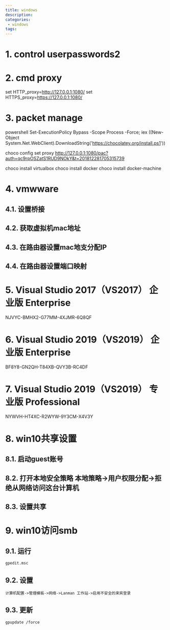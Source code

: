 ```yaml
---
title: windows
description:
categories:
 - windows
tags:
---
```


# 1. control userpasswords2

# 2. cmd proxy
set HTTP_proxy=http://127.0.0.1:1080/
set HTTPS_proxy=https://127.0.0.1:1080/

# 3. packet manage
powershell
Set-ExecutionPolicy Bypass -Scope Process -Force; iex ((New-Object System.Net.WebClient).DownloadString('https://chocolatey.org/install.ps1'))

choco config set proxy http://127.0.0.1:1080/pac?auth=qc9rpOSZatS1RUD9NOkY&t=201812281705315739

choco install virtualbox
choco install docker
choco install docker-machine

# 4. vmwware

## 4.1. 设置桥接

## 4.2. 获取虚拟机mac地址

## 4.3. 在路由器设置mac地支分配IP

## 4.4. 在路由器设置端口映射

# 5. Visual Studio 2017（VS2017） 企业版 Enterprise
NJVYC-BMHX2-G77MM-4XJMR-6Q8QF

# 6. Visual Studio 2019（VS2019） 企业版 Enterprise
BF8Y8-GN2QH-T84XB-QVY3B-RC4DF

# 7. Visual Studio 2019（VS2019） 专业版 Professional
NYWVH-HT4XC-R2WYW-9Y3CM-X4V3Y

# 8. win10共享设置

## 8.1. 启动guest账号

## 8.2. 打开本地安全策略 本地策略->用户权限分配->拒绝从网络访问这台计算机

## 8.3. 设置共享

# 9. win10访问smb

## 9.1. 运行
```
gpedit.msc
```
## 9.2. 设置
```
计算机配置->管理模板->网络->Lanman 工作站->启用不安全的来宾登录
```
## 9.3.  更新
```
gpupdate /force
```